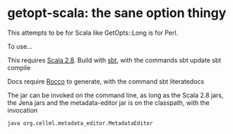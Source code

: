 getopt-scala: the sane option thingy
====================================

This attempts to be for Scala like GetOpts::Long is for Perl.

To use...

This requires [Scala 2.8][scala]. Build with [sbt][sbt], with the commands
    sbt update
    sbt compile

Docs require [Rocco][rocco] to generate, with the command
    sbt literatedocs

The jar can be invoked on the command line, as long as the Scala 2.8 jars, the Jena jars and the metadata-editor jar is on the classpath, with the invocation

    java org.cellml.metadata_editor.MetadataEditor

[scala]: http://scala-lang.org/ "Scala language"
[sbt]:   http://code.google.com/p/simple-build-tool/ "Simple build tool"
[rocco]: http://github.com/rtomayko/rocco "Rocco documentation generator"
